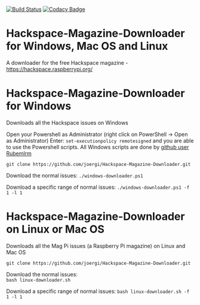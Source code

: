 [![Build Status](https://travis-ci.org/joergi/Hackspace-Magazine-Downloader.svg?branch=master)](https://travis-ci.org/joergi/Hackspace-Magazine-Downloader) [![Codacy Badge](https://api.codacy.com/project/badge/Grade/d346635cd05f42c0bfc185c52391c22d)](https://www.codacy.com/app/joergi/Hackspace-Magazine-Downloader?utm_source=github.com&amp;utm_medium=referral&amp;utm_content=joergi/Hackspace-Magazine-Downloader&amp;utm_campaign=Badge_Grade)

# Hackspace-Magazine-Downloader for Windows, Mac OS and Linux
A downloader for the free Hackspace magazine - https://hackspace.raspberrypi.org/


# Hackspace-Magazine-Downloader for Windows
Downloads all the Hackspace issues on Windows

Open your Powershell as Administrator (right click on PowerShell -> Open as Administrator)
Enter: `set-executionpolicy remotesigned`
and you are able to use the Powershell scripts.
All Windows scripts are done by [github user Rubemlrm](https://github.com/Rubemlrm)


  `git clone https://github.com/joergi/Hackspace-Magazine-Downloader.git`

Download the normal issues:
  `./windows-downloader.ps1`

Download a specific range of normal issues:
  `./windows-downloader.ps1 -f 1 -l 1`



# Hackspace-Magazine-Downloader on Linux or Mac OS

Downloads all the Mag Pi issues (a Raspberry Pi magazine) on Linux and Mac OS

  `git clone https://github.com/joergi/Hackspace-Magazine-Downloader.git`   

Download the normal issues:  
  `bash linux-downloader.sh`

Download a specific range of normal issues:
  `bash linux-downloader.sh -f 1 -l 1`
